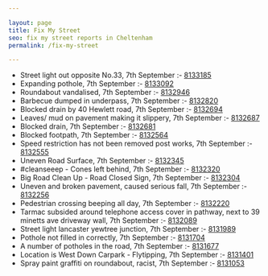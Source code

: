 ```yaml
---

layout: page
title: Fix My Street
seo: fix my street reports in Cheltenham
permalink: /fix-my-street

---
```


<!-- fix_marker starts -->

- Street light out opposite No.33, 7th September :- [8133185](https://www.fixmystreet.com/report/8133185)
- Expanding pothole, 7th September :- [8133092](https://www.fixmystreet.com/report/8133092)
- Roundabout vandalised, 7th September :- [8132946](https://www.fixmystreet.com/report/8132946)
- Barbecue dumped in underpass, 7th September :- [8132820](https://www.fixmystreet.com/report/8132820)
- Blocked drain by 40 Hewlett road, 7th September :- [8132694](https://www.fixmystreet.com/report/8132694)
- Leaves/ mud on pavement making it slippery, 7th September :- [8132687](https://www.fixmystreet.com/report/8132687)
- Blocked drain, 7th September :- [8132681](https://www.fixmystreet.com/report/8132681)
- Blocked footpath, 7th September :- [8132564](https://www.fixmystreet.com/report/8132564)
- Speed restriction has not been removed post works, 7th September :- [8132555](https://www.fixmystreet.com/report/8132555)
- Uneven Road Surface, 7th September :- [8132345](https://www.fixmystreet.com/report/8132345)
- #cleanseeep - Cones left behind, 7th September :- [8132320](https://www.fixmystreet.com/report/8132320)
- Big Road Clean Up - Road Closed Sign, 7th September :- [8132304](https://www.fixmystreet.com/report/8132304)
- Uneven and broken pavement, caused serious fall, 7th September :- [8132256](https://www.fixmystreet.com/report/8132256)
- Pedestrian crossing beeping all day, 7th September :- [8132220](https://www.fixmystreet.com/report/8132220)
- Tarmac subsided around telephone access cover in pathway, next to 39 minetts ave driveway wall, 7th September :- [8132089](https://www.fixmystreet.com/report/8132089)
- Street light lancaster yewtree junction, 7th September :- [8131989](https://www.fixmystreet.com/report/8131989)
- Pothole not filled in correctly, 7th September :- [8131704](https://www.fixmystreet.com/report/8131704)
- A number of potholes in the road, 7th September :- [8131677](https://www.fixmystreet.com/report/8131677)
- Location is West Down Carpark - Flytipping, 7th September :- [8131401](https://www.fixmystreet.com/report/8131401)
- Spray paint graffiti on roundabout, racist, 7th September :- [8131053](https://www.fixmystreet.com/report/8131053)

<!-- fix_marker ends -->